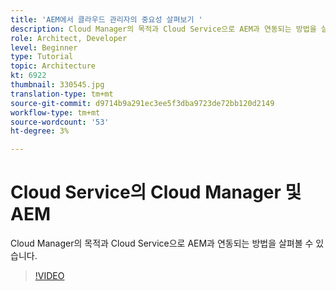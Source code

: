 ```yaml
---
title: 'AEM에서 클라우드 관리자의 중요성 살펴보기 '
description: Cloud Manager의 목적과 Cloud Service으로 AEM과 연동되는 방법을 살펴볼 수 있습니다.
role: Architect, Developer
level: Beginner
type: Tutorial
topic: Architecture
kt: 6922
thumbnail: 330545.jpg
translation-type: tm+mt
source-git-commit: d9714b9a291ec3ee5f3dba9723de72bb120d2149
workflow-type: tm+mt
source-wordcount: '53'
ht-degree: 3%

---
```



# Cloud Service의 Cloud Manager 및 AEM

Cloud Manager의 목적과 Cloud Service으로 AEM과 연동되는 방법을 살펴볼 수 있습니다.

>[!VIDEO](https://video.tv.adobe.com/v/330545/?quality=12&learn=on)